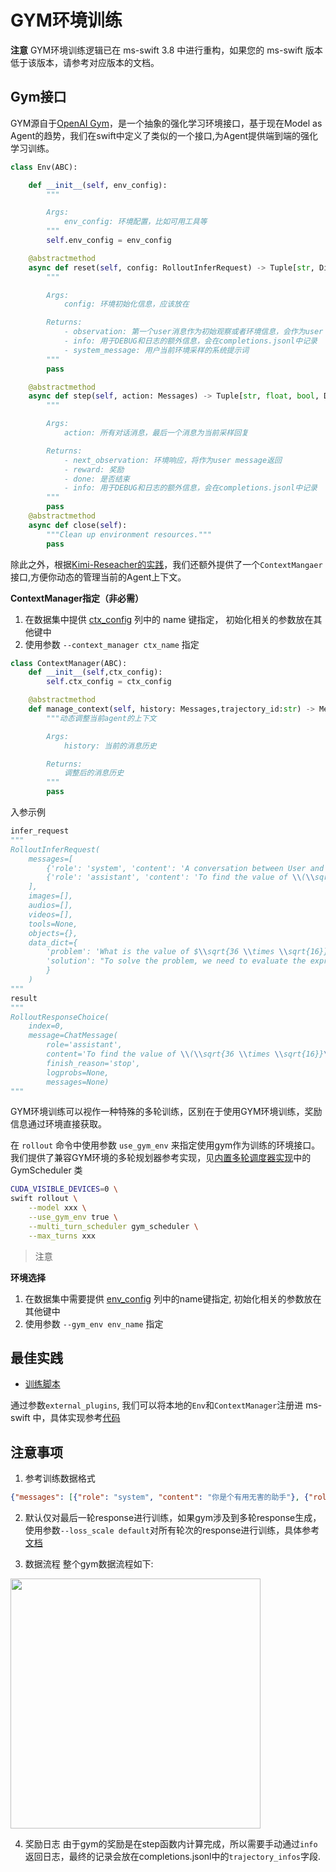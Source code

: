 # GYM环境训练

**注意** GYM环境训练逻辑已在 ms-swift 3.8 中进行重构，如果您的 ms-swift 版本低于该版本，请参考对应版本的文档。

## Gym接口

GYM源自于[OpenAI Gym](https://github.com/openai/gym)，是一个抽象的强化学习环境接口，基于现在Model as Agent的趋势，我们在swift中定义了类似的一个接口,为Agent提供端到端的强化学习训练。
```python
class Env(ABC):

    def __init__(self, env_config):
        """

        Args:
            env_config: 环境配置，比如可用工具等
        """
        self.env_config = env_config

    @abstractmethod
    async def reset(self, config: RolloutInferRequest) -> Tuple[str, Dict[str, Any], str]:
        """

        Args:
            config: 环境初始化信息，应该放在

        Returns:
            - observation: 第一个user消息作为初始观察或者环境信息，会作为user message
            - info: 用于DEBUG和日志的额外信息，会在completions.jsonl中记录
            - system_message: 用户当前环境采样的系统提示词
        """
        pass

    @abstractmethod
    async def step(self, action: Messages) -> Tuple[str, float, bool, Dict[str, Any]]:
        """

        Args:
            action: 所有对话消息，最后一个消息为当前采样回复

        Returns:
            - next_observation: 环境响应，将作为user message返回
            - reward: 奖励
            - done: 是否结束
            - info: 用于DEBUG和日志的额外信息，会在completions.jsonl中记录
        """
        pass
    @abstractmethod
    async def close(self):
        """Clean up environment resources."""
        pass
```
除此之外，根据[Kimi-Reseacher的实践](https://moonshotai.github.io/Kimi-Researcher/)，我们还额外提供了一个`ContextMangaer`接口,方便你动态的管理当前的Agent上下文。

**ContextManager指定（非必需）**
1. 在数据集中提供 [ctx_config](#注意事项) 列中的 name 键指定， 初始化相关的参数放在其他键中
2. 使用参数 `--context_manager ctx_name` 指定


```python
class ContextManager(ABC):
    def __init__(self,ctx_config):
        self.ctx_config = ctx_config

    @abstractmethod
    def manage_context(self, history: Messages,trajectory_id:str) -> Messages:
        """动态调整当前agent的上下文

        Args:
            history: 当前的消息历史

        Returns:
            调整后的消息历史
        """
        pass
```
入参示例
```python
infer_request
"""
RolloutInferRequest(
    messages=[
        {'role': 'system', 'content': 'A conversation between User and Assistant. The user asks a question, and the Assistant solves it. The assistant first thinks about the reasoning process in the mind and then provides the user with the answer. The reasoning process and answer are enclosed within <think> </think> and <answer> </answer> tags, respectively, i.e., <think> reasoning process here </think><answer> answer here </answer>\n'}, {'role': 'user', 'content': 'What is the value of $\\sqrt{36 \\times \\sqrt{16}}$?'},
        {'role': 'assistant', 'content': 'To find the value of \\(\\sqrt{36 \\times \\sqrt{16}}\\), we will break down the problem step-by-step.\n\nFirst, we need to evaluate the inner square root:\n\\[\n\\sqrt{16}\n\\]\nWe know that:\n\\[\n4^2 = 16 \\implies \\sqrt{16} = 4\n\\]\n\nNext, we substitute this result back into the original expression:\n\\[\n\\sqrt{36 \\times \\sqrt{16}} = \\sqrt{36 \\times 4}\n\\]\n\nNow, we need to evaluate the product inside the square root:\n\\[\n36 \\times 4 = 144\n\\]\n\nSo, the expression simplifies to:\n\\[\n\\sqrt{144}\n\\]\n\nFinally, we determine the square root of 144:\n\\[\n\\sqrt{144} = 12\n\\]\n\nThus, the value of \\(\\sqrt{36 \\times \\sqrt{16}}\\) is:\n\\[\n\\boxed{12}\n\\]'}
    ],
    images=[],
    audios=[],
    videos=[],
    tools=None,
    objects={},
    data_dict={
        'problem': 'What is the value of $\\sqrt{36 \\times \\sqrt{16}}$?',
        'solution': "To solve the problem, we need to evaluate the expression \\(\\sqrt{36 \\times \\sqrt{16}}\\).\n\nWe can break down the steps as follows:\n\n1. Evaluate the inner square root: \\(\\sqrt{16}\\).\n2. Multiply the result by 36.\n3. Take the square root of the product obtained in step 2.\n\nLet's compute this step by step using Python code for accuracy.\n```python\nimport math\n\n# Step 1: Evaluate the inner square root\ninner_sqrt = math.sqrt(16)\n\n# Step 2: Multiply the result by 36\nproduct = 36 * inner_sqrt\n\n# Step 3: Take the square root of the product\nfinal_result = math.sqrt(product)\nprint(final_result)\n```\n```output\n12.0\n```\nThe value of \\(\\sqrt{36 \\times \\sqrt{16}}\\) is /\\(\\boxed{12}\\)."
        }
    )
"""
result
"""
RolloutResponseChoice(
    index=0,
    message=ChatMessage(
        role='assistant',
        content='To find the value of \\(\\sqrt{36 \\times \\sqrt{16}}\\), we will break down the problem step-by-step.\n\nFirst, we need to evaluate the inner square root:\n\\[\n\\sqrt{16}\n\\]\nWe know that:\n\\[\n4^2 = 16 \\implies \\sqrt{16} = 4\n\\]\n\nNext, we substitute this result back into the original expression:\n\\[\n\\sqrt{36 \\times \\sqrt{16}} = \\sqrt{36 \\times 4}\n\\]\n\nNow, we need to evaluate the product inside the square root:\n\\[\n36 \\times 4 = 144\n\\]\n\nSo, the expression simplifies to:\n\\[\n\\sqrt{144}\n\\]\n\nFinally, we determine the square root of 144:\n\\[\n\\sqrt{144} = 12\n\\]\n\nThus, the value of \\(\\sqrt{36 \\times \\sqrt{16}}\\) is:\n\\[\n\\boxed{12}\n\\]', tool_calls=None),
        finish_reason='stop',
        logprobs=None,
        messages=None)
"""
```
GYM环境训练可以视作一种特殊的多轮训练，区别在于使用GYM环境训练，奖励信息通过环境直接获取。

在 `rollout` 命令中使用参数 `use_gym_env` 来指定使用gym作为训练的环境接口。我们提供了兼容GYM环境的多轮规划器参考实现，见[内置多轮调度器实现](https://github.com/modelscope/ms-swift/blob/main/swift/plugin/multi_turn.py)中的 GymScheduler 类


```bash
CUDA_VISIBLE_DEVICES=0 \
swift rollout \
    --model xxx \
    --use_gym_env true \
    --multi_turn_scheduler gym_scheduler \
    --max_turns xxx
```

> 注意

**环境选择**
1. 在数据集中需要提供 [env_config](#注意事项) 列中的name键指定, 初始化相关的参数放在其他键中
2. 使用参数 `--gym_env env_name` 指定


## 最佳实践

- [训练脚本](../../../../../examples/train/grpo/external/vllm_gym.sh)

通过参数`external_plugins`, 我们可以将本地的`Env`和`ContextManager`注册进 ms-swift 中，具体实现参考[代码](https://github.com/modelscope/ms-swift/blob/main/examples/train/grpo/plugin/plugin.py)

## 注意事项

1. 参考训练数据格式
```json
{"messages": [{"role": "system", "content": "你是个有用无害的助手"}, {"role": "user", "content": "告诉我明天的天气"}],"env_config":{"name":"custom_env","other_config":"xxxx"},"ctx_config":{"name":"custom_ctx","other_config":"xxxx"}}
```
2. 默认仅对最后一轮response进行训练，如果gym涉及到多轮response生成，使用参数`--loss_scale default`对所有轮次的response进行训练，具体参考[文档](./多轮训练.md#损失掩码)

3. 数据流程
整个gym数据流程如下:
<img src="../../../../resources/gym_env.png" width="400" />

4. 奖励日志
由于gym的奖励是在step函数内计算完成，所以需要手动通过`info`返回日志，最终的记录会放在completions.jsonl中的`trajectory_infos`字段.
